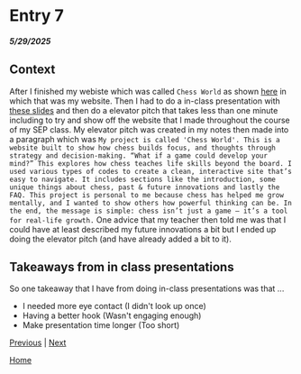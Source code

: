 # Entry 7
##### 5/29/2025

## Context
After I finished my webiste which was called `Chess World` as shown [here](https://bensonji5482.github.io/sep10-freedom-project/) in which that was my website. Then I had to do a in-class presentation with [these slides](https://docs.google.com/presentation/d/1veKDf-8Cu95iq0JEvdt3tlMJCiqVcZXJZViqBhBQBec/edit?slide=id.p#slide=id.p) and then do a elevator pitch that takes less than one minute including to try and show off the website that I made throughout the course of my SEP class. My elevator pitch was created in my notes then made into a paragraph which was `My project is called 'Chess World'. This is a website built to show how chess builds focus, and thoughts through strategy and decision-making. “What if a game could develop your mind?” This explores how chess teaches life skills beyond the board. I used various types of codes to create a clean, interactive site that’s easy to navigate. It includes sections like the introduction, some unique things about chess, past & future innovations and lastly the FAQ. This project is personal to me because chess has helped me grow mentally, and I wanted to show others how powerful thinking can be. In the end, the message is simple: chess isn’t just a game — it’s a tool for real-life growth.` One advice that my teacher then told me was that I could have at least described my future innovations a bit but I ended up doing the elevator pitch (and have already added a bit to it).

## Takeaways from in class presentations
So one takeaway that I have from doing in-class presentations was that ...
* I needed more eye contact (I didn't look up once)
* Having a better hook (Wasn't engaging enough)
* Make presentation time longer (Too short)

[Previous](entry06.md) | [Next](entry08.md)

[Home](../README.md)
